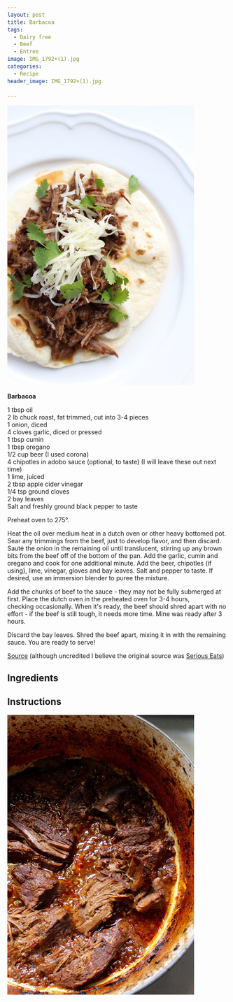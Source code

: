 ```yaml
---
layout: post
title: Barbacoa
tags:
  - Dairy free
  - Beef
  - Entree
image: IMG_1792+(1).jpg
categories:
  - Recipe
header_image: IMG_1792+(1).jpg

---
```


![Image of Barbacoa.](/upload/IMG_1792+(1).jpg)

**Barbacoa**  
  
1 tbsp oil  
2 lb chuck roast, fat trimmed, cut into 3-4 pieces  
1 onion, diced  
4 cloves garlic, diced or pressed  
1 tbsp cumin  
1 tbsp oregano  
1/2 cup beer (I used corona)  
4 chipotles in adobo sauce (optional, to taste) (I will leave these out next time)  
1 lime, juiced  
2 tbsp apple cider vinegar  
1/4 tsp ground cloves  
2 bay leaves  
Salt and freshly ground black pepper to taste  
  
Preheat oven to 275°.  
  
Heat the oil over medium heat in a dutch oven or other heavy bottomed pot. Sear any trimmings from the beef, just to develop flavor, and then discard. Sauté the onion in the remaining oil until translucent, stirring up any brown bits from the beef off of the bottom of the pan. Add the garlic, cumin and oregano and cook for one additional minute. Add the beer, chipotles (if using), lime, vinegar, gloves and bay leaves. Salt and pepper to taste. If desired, use an immersion blender to puree the mixture.  
  
Add the chunks of beef to the sauce - they may not be fully submerged at first. Place the dutch oven in the preheated oven for 3-4 hours, checking occasionally. When it's ready, the beef should shred apart with no effort - if the beef is still tough, it needs more time. Mine was ready after 3 hours.  
  
Discard the bay leaves. Shred the beef apart, mixing it in with the remaining sauce. You are ready to serve!  
  
[Source](http://www.closetcooking.com/2015/04/barbacoa-tacos.html) (although uncredited I believe the original source was [Serious Eats](http://www.seriouseats.com/2012/04/better-than-chipotles-beef-barbacoa-tacos.html))

## Ingredients



## Instructions







![Image of Barbacoa.](/upload/IMG_1786.jpg)